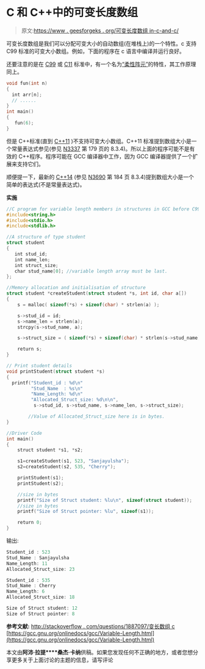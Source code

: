 # C 和 C++中的可变长度数组

> 原文:[https://www . geesforgeks . org/可变长度数组 in-c-and-c/](https://www.geeksforgeeks.org/variable-length-arrays-in-c-and-c/)

可变长度数组是我们可以分配可变大小的自动数组(在堆栈上)的一个特性。c 支持 C99 标准的可变大小数组。例如，下面的程序在 c 语言中编译并运行良好。

还要注意的是在 [C99](https://en.wikipedia.org/wiki/C99) 或 [C11](https://en.wikipedia.org/wiki/C11_(C_standard_revision)) 标准中，有一个名为[“柔性阵元”](https://en.wikipedia.org/wiki/Flexible_array_member)的特性，其工作原理同上。

```cpp
void fun(int n)
{
  int arr[n];
  // ......
} 
int main()
{
   fun(6);
}
```

但是 C++标准(直到 [C++11](https://en.wikipedia.org/wiki/C%2B%2B11) )不支持可变大小数组。C++11 标准提到数组大小是一个常量表达式参见(参见 [N3337](http://www.open-std.org/jtc1/sc22/wg21/docs/papers/2012/n3337.pdf) 第 179 页的 8.3.4)。所以上面的程序可能不是有效的 C++程序。程序可能在 GCC 编译器中工作，因为 GCC 编译器提供了一个扩展来支持它们。

顺便提一下，最新的 [C++14](https://en.wikipedia.org/wiki/C%2B%2B14) (参见 [N3690](https://isocpp.org/files/papers/N3690.pdf) 第 184 页 8.3.4)提到数组大小是一个简单的表达式(不是常量表达式)。

**实施**

```cpp
//C program for variable length members in structures in GCC before C99.
#include<string.h>
#include<stdio.h>
#include<stdlib.h>

//A structure of type student
struct student
{
   int stud_id;
   int name_len;
   int struct_size;
   char stud_name[0]; //variable length array must be last.
};

//Memory allocation and initialisation of structure
struct student *createStudent(struct student *s, int id, char a[])
{
    s = malloc( sizeof(*s) + sizeof(char) * strlen(a) );

    s->stud_id = id;
    s->name_len = strlen(a);
    strcpy(s->stud_name, a);

    s->struct_size = ( sizeof(*s) + sizeof(char) * strlen(s->stud_name) );

    return s;    
}

// Print student details
void printStudent(struct student *s)
{
  printf("Student_id : %d\n"
         "Stud_Name  : %s\n"
         "Name_Length: %d\n"
         "Allocated_Struct_size: %d\n\n",
          s->stud_id, s->stud_name, s->name_len, s->struct_size); 

        //Value of Allocated_Struct_size here is in bytes.
}

//Driver Code
int main()
{
    struct student *s1, *s2;

    s1=createStudent(s1, 523, "Sanjayulsha");
    s2=createStudent(s2, 535, "Cherry");

    printStudent(s1);
    printStudent(s2);

    //size in bytes
    printf("Size of Struct student: %lu\n", sizeof(struct student));
    //size in bytes
    printf("Size of Struct pointer: %lu", sizeof(s1));

    return 0;
}
```

输出:

```cpp
Student_id : 523
Stud_Name : Sanjayulsha
Name_Length: 11
Allocated_Struct_size: 23 

Student_id : 535
Stud_Name : Cherry
Name_Length: 6
Allocated_Struct_size: 18

Size of Struct student: 12
Size of Struct pointer: 8

```

**参考文献:**
[http://stackoverflow . com/questions/1887097/变长数组 c](http://stackoverflow.com/questions/1887097/variable-length-arrays-in-c)
[https://gcc.gnu.org/onlinedocs/gcc/Variable-Length.html](https://gcc.gnu.org/onlinedocs/gcc/Variable-Length.html)

本文由**阿沛·拉提****桑杰·卡纳**供稿。如果您发现任何不正确的地方，或者您想分享更多关于上面讨论的主题的信息，请写评论